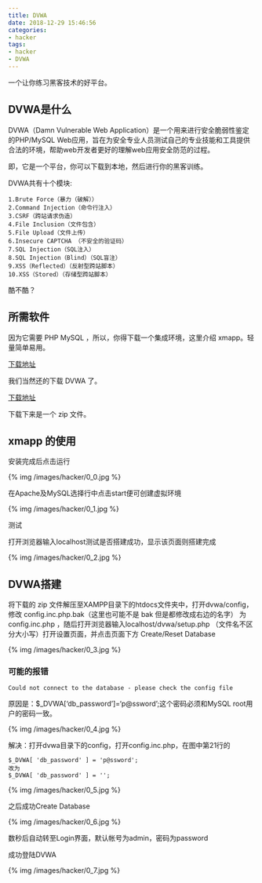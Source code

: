 ```yaml
---
title: DVWA
date: 2018-12-29 15:46:56
categories:
- hacker
tags:
- hacker
- DVWA
---
```

一个让你练习黑客技术的好平台。

<!-- more -->

## DVWA是什么

DVWA（Damn Vulnerable Web Application）是一个用来进行安全脆弱性鉴定的PHP/MySQL Web应用，旨在为安全专业人员测试自己的专业技能和工具提供合法的环境，帮助web开发者更好的理解web应用安全防范的过程。

即，它是一个平台，你可以下载到本地，然后进行你的黑客训练。

DVWA共有十个模块:

	1.Brute Force（暴力（破解））
	2.Command Injection（命令行注入）
	3.CSRF（跨站请求伪造）
	4.File Inclusion（文件包含）
	5.File Upload（文件上传）
	6.Insecure CAPTCHA （不安全的验证码）
	7.SQL Injection（SQL注入）
	8.SQL Injection（Blind）（SQL盲注）
	9.XSS（Reflected）（反射型跨站脚本）
	10.XSS（Stored）（存储型跨站脚本）
	
酷不酷？

## 所需软件

因为它需要 PHP MySQL ，所以，你得下载一个集成环境，这里介绍 xmapp。轻量简单易用。

[下载地址](https://www.apachefriends.org/zh_cn/index.html)

我们当然还的下载 DVWA 了。

[下载地址](http://www.dvwa.co.uk/)

下载下来是一个 zip 文件。

## xmapp 的使用

安装完成后点击运行

{% img /images/hacker/0_0.jpg %}

在Apache及MySQL选择行中点击start便可创建虚拟环境

{% img /images/hacker/0_1.jpg %}

测试

打开浏览器输入localhost测试是否搭建成功，显示该页面则搭建完成

{% img /images/hacker/0_2.jpg %}

## DVWA搭建

将下载的 zip 文件解压至XAMPP目录下的htdocs文件夹中，打开dvwa/config，修改 config.inc.php.bak（这里也可能不是 bak 但是都修改成右边的名字） 为 config.inc.php ，随后打开浏览器输入localhost/dvwa/setup.php （文件名不区分大小写）打开设置页面，并点击页面下方 Create/Reset Database 

{% img /images/hacker/0_3.jpg %}

### 可能的报错

	Could not connect to the database - please check the config file
	
原因是：$_DVWA[‘db_password’]=‘p@ssword’;这个密码必须和MySQL root用户的密码一致。

{% img /images/hacker/0_4.jpg %}

解决：打开dvwa目录下的config，打开config.inc.php，在图中第21行的

	$_DVWA[ 'db_password' ] = 'p@ssword';
	改为
	$_DVWA[ 'db_password' ] = '';

{% img /images/hacker/0_5.jpg %}

之后成功Create Database

{% img /images/hacker/0_6.jpg %}

数秒后自动转至Login界面，默认帐号为admin，密码为password

成功登陆DVWA

{% img /images/hacker/0_7.jpg %}



